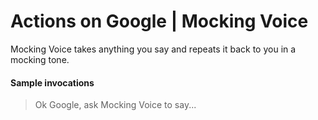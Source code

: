 # Actions on Google | Mocking Voice

Mocking Voice takes anything you say and repeats it back to you in a mocking tone.

#### Sample invocations

> Ok Google, ask Mocking Voice to say...
